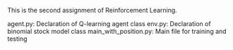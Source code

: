 This is the second assignment of Reinforcement Learning.

agent.py: Declaration of Q-learning agent class
env.py: Declaration of binomial stock model class
main_with_position.py: Main file for training and testing